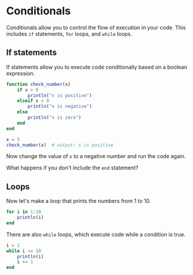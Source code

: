 # Conditionals
Conditionals allow you to control the flow of execution in your code.
This includes `if` statements, `for` loops, and `while` loops.


## If statements
If statements allow you to execute code conditionally based on a boolean expression.

```julia
function check_number(x)
    if x > 0
        println("x is positive")
    elseif x < 0
        println("x is negative")
    else
        println("x is zero")
    end
end

x = 5
check_number(x)  # output: x is positive
```

Now change the value of `x` to a negative number and run the code again.

What happens if you don't include the `end` statement?


## Loops
Now let's make a loop that prints the numbers from 1 to 10.

```julia
for i in 1:10
    println(i)
end
```

There are also `while` loops, which execute code while a condition is true.

```julia
i = 1
while i <= 10
    println(i)
    i += 1
end
```